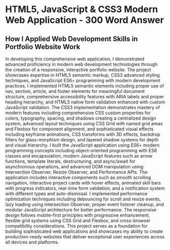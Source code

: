 # HTML5, JavaScript & CSS3 Modern Web Application - 300 Word Answer

## How I Applied Web Development Skills in Portfolio Website Work

In developing this comprehensive web application, I demonstrated advanced proficiency in modern web development technologies through the creation of a responsive, interactive portfolio website. The project showcases expertise in HTML5 semantic markup, CSS3 advanced styling techniques, and JavaScript ES6+ programming with modern development practices. I implemented HTML5 semantic elements including proper use of nav, section, article, and footer elements for meaningful document structure, comprehensive accessibility features with ARIA labels and proper heading hierarchy, and HTML5 native form validation enhanced with custom JavaScript validation. The CSS3 implementation demonstrates mastery of modern features including comprehensive CSS custom properties for colors, typography, spacing, and shadows creating a centralized design system, advanced layout techniques using CSS Grid with named grid areas and Flexbox for component alignment, and sophisticated visual effects including keyframe animations, CSS transforms with 3D effects, backdrop filters for glass-morphism design, and layered shadow systems for depth and visual hierarchy. I built the JavaScript application using ES6+ modern programming concepts including object-oriented programming with ES6 classes and encapsulation, modern JavaScript features such as arrow functions, template literals, destructuring, and async/await for asynchronous operations, and advanced DOM manipulation using Intersection Observer, Resize Observer, and Performance APIs. The application includes interactive components such as smooth scrolling navigation, interactive project cards with hover effects, animated skill bars with progress indicators, real-time form validation, and a notification system with different types and auto-dismissal. I implemented performance optimization techniques including debouncing for scroll and resize events, lazy loading using Intersection Observer, proper event listener cleanup, and modular JavaScript architecture for better performance. The responsive design follows mobile-first principles with progressive enhancement, flexible grid systems using CSS Grid and Flexbox, and cross-browser compatibility considerations. This project serves as a foundation for building sophisticated web applications and showcases my ability to create production-ready websites that deliver exceptional user experiences across all devices and platforms.